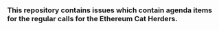 ### This repository contains issues which contain agenda items for the regular calls for the Ethereum Cat Herders.
